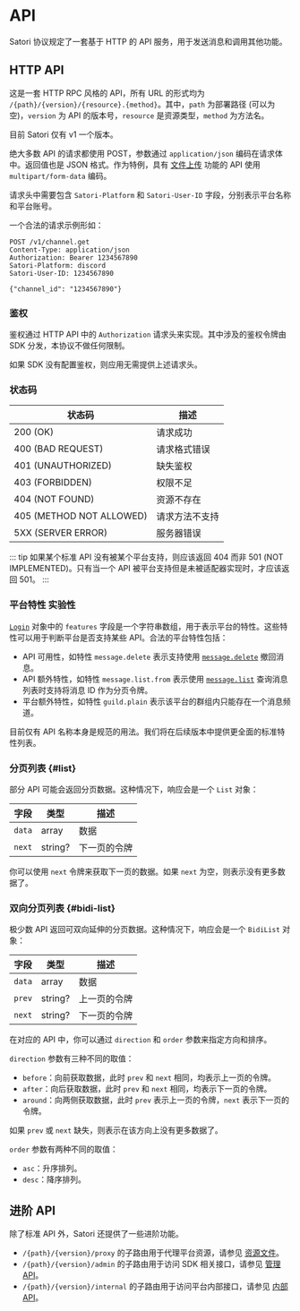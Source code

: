 # API

Satori 协议规定了一套基于 HTTP 的 API 服务，用于发送消息和调用其他功能。

## HTTP API

这是一套 HTTP RPC 风格的 API，所有 URL 的形式均为 `/{path}/{version}/{resource}.{method}`。其中，`path` 为部署路径 (可以为空)，`version` 为 API 的版本号，`resource` 是资源类型，`method` 为方法名。

目前 Satori 仅有 v1 一个版本。

绝大多数 API 的请求都使用 POST，参数通过 `application/json` 编码在请求体中。返回值也是 JSON 格式。作为特例，具有 [文件上传](../advanced/resource.md#api-upload-create) 功能的 API 使用 `multipart/form-data` 编码。

请求头中需要包含 `Satori-Platform` 和 `Satori-User-ID` 字段，分别表示平台名称和平台账号。

一个合法的请求示例形如：

```text
POST /v1/channel.get
Content-Type: application/json
Authorization: Bearer 1234567890
Satori-Platform: discord
Satori-User-ID: 1234567890

{"channel_id": "1234567890"}
```

### 鉴权

鉴权通过 HTTP API 中的 `Authorization` 请求头来实现。其中涉及的鉴权令牌由 SDK 分发，本协议不做任何限制。

如果 SDK 没有配置鉴权，则应用无需提供上述请求头。

### 状态码

| 状态码 | 描述 |
| --- | --- |
| 200 (OK) | 请求成功 |
| 400 (BAD REQUEST) | 请求格式错误 |
| 401 (UNAUTHORIZED) | 缺失鉴权 |
| 403 (FORBIDDEN) | 权限不足 |
| 404 (NOT FOUND) | 资源不存在 |
| 405 (METHOD NOT ALLOWED) | 请求方法不支持 |
| 5XX (SERVER ERROR) | 服务器错误 |

::: tip
如果某个标准 API 没有被某个平台支持，则应该返回 404 而非 501 (NOT IMPLEMENTED)。只有当一个 API 被平台支持但是未被适配器实现时，才应该返回 501。
:::

### 平台特性 <badge type="warning">实验性</badge>

[`Login`](../resources/login.md) 对象中的 `features` 字段是一个字符串数组，用于表示平台的特性。这些特性可以用于判断平台是否支持某些 API。合法的平台特性包括：

- API 可用性，如特性 `message.delete` 表示支持使用 [`message.delete`](../resources/message.md#api-message-delete) 撤回消息。
- API 额外特性，如特性 `message.list.from` 表示使用 [`message.list`](../resources/message.md#api-message-create) 查询消息列表时支持将消息 ID 作为分页令牌。
- 平台额外特性，如特性 `guild.plain` 表示该平台的群组内只能存在一个消息频道。

目前仅有 API 名称本身是规范的用法。我们将在后续版本中提供更全面的标准特性列表。

### 分页列表 {#list}

部分 API 可能会返回分页数据。这种情况下，响应会是一个 `List` 对象：

| 字段 | 类型 | 描述 |
| --- | --- | --- |
| `data` | array | 数据 |
| `next` | string? | 下一页的令牌 |

你可以使用 `next` 令牌来获取下一页的数据。如果 `next` 为空，则表示没有更多数据了。

### 双向分页列表 {#bidi-list}

极少数 API 返回可双向延伸的分页数据。这种情况下，响应会是一个 `BidiList` 对象：

| 字段 | 类型 | 描述 |
| --- | --- | --- |
| `data` | array | 数据 |
| `prev` | string? | 上一页的令牌 |
| `next` | string? | 下一页的令牌 |

在对应的 API 中，你可以通过 `direction` 和 `order` 参数来指定方向和排序。

`direction` 参数有三种不同的取值：

- `before`：向前获取数据，此时 `prev` 和 `next` 相同，均表示上一页的令牌。
- `after`：向后获取数据，此时 `prev` 和 `next` 相同，均表示下一页的令牌。
- `around`：向两侧获取数据，此时 `prev` 表示上一页的令牌，`next` 表示下一页的令牌。

如果 `prev` 或 `next` 缺失，则表示在该方向上没有更多数据了。

`order` 参数有两种不同的取值：

- `asc`：升序排列。
- `desc`：降序排列。

## 进阶 API

除了标准 API 外，Satori 还提供了一些进阶功能。

- `/{path}/{version}/proxy` 的子路由用于代理平台资源，请参见 [资源文件](../advanced/resource.md)。
- `/{path}/{version}/admin` 的子路由用于访问 SDK 相关接口，请参见 [管理 API](../advanced/admin.md)。
- `/{path}/{version}/internal` 的子路由用于访问平台内部接口，请参见 [内部 API](../advanced/internal.md)。
